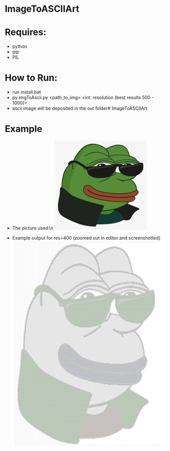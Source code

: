 # ImageToASCIIArt

# Requires:
* python
* pip
* PIL

# How to Run:
* run install.bat
* py imgToAscii.py <path_to_img> <int: resolution (best results 500 - 1000)>
* ascii image will be deposited in the out folder# ImageToASCIIArt

# Example
* The picture used:\n
![Alt text](/assets/pepeCool.png)

* Example output for res=400 (zoomed out in editor and screenshotted)
![Alt text](/out/ascii.png)